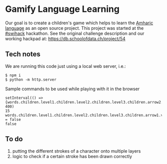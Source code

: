 # Gamify Language Learning

Our goal is to create a children's game which helps to learn the [Amharic language](https://en.wikipedia.org/wiki/Amharic) as an open source project. This project was started at the [#swihack](https://swihack.ch) hackathon. See the original challenge description and our working hackpad at: https://db.schoolofdata.ch/project/54

## Tech notes

We are running this code just using a local web server, i.e.:

```
$ npm i
$ python -m http.server
```

Sample commands to be used while playing with it in the browser

```
setInterval(() => {words.children.level1.children.level2.children.level3.children.arrow2.rotate(45)}, 400)
15
words.children.level1.children.level2.children.level3.children.arrow1.visible = false
false
```

## To do

1. putting the different strokes of a character onto multiple layers
2. logic to check if a certain stroke has been drawn correctly
